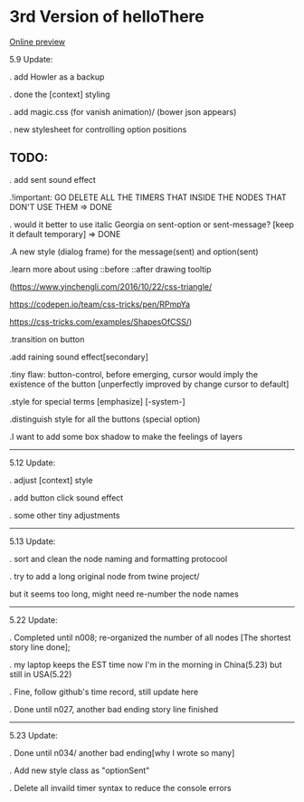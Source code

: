 # 3rd Version of helloThere

<a href="https://appleseed0910.github.io/helloThereV3/index.html" target="_blank">Online preview</a>

5.9 Update:

. add Howler as a backup

. done the [context] styling

. add magic.css (for vanish animation)/ (bower json appears)

. new stylesheet for controlling option positions

## TODO:

. add sent sound effect 

.!important: GO DELETE ALL THE TIMERS THAT INSIDE THE NODES THAT DON'T USE THEM => DONE

. would it better to use italic Georgia on sent-option or sent-message? [keep it default temporary] => DONE

.A new style (dialog frame) for the message(sent) and option(sent) 

.learn more about using ::before ::after drawing tooltip

(https://www.yinchengli.com/2016/10/22/css-triangle/

https://codepen.io/team/css-tricks/pen/RPmpYa

https://css-tricks.com/examples/ShapesOfCSS/)

.transition on button

.add raining sound effect[secondary]

.tiny flaw: button-control, before emerging, cursor would imply the existence of the button [unperfectly improved by change cursor to default]

.style for special terms [emphasize] [-system-]

.distinguish style for all the <Start Over> buttons (special option)
    
.I want to add some box shadow to make the feelings of layers


---

5.12 Update:

. adjust [context] style

. add button click sound effect

. some other tiny adjustments


---

5.13 Update:

. sort and clean the node naming and formatting protocool

. try to add a long original node from twine project/
  
  but it seems too long, might need re-number the node names
  
---

5.22 Update:

. Completed until n008; re-organized the number of all nodes [The shortest story line done];

. my laptop keeps the EST time now I'm in the morning in China(5.23) but still in USA(5.22)

. Fine, follow github's time record, still update here

. Done until n027, another bad ending story line finished

---

5.23 Update:

. Done until n034/ another bad ending[why I wrote so many]

. Add new style class as "optionSent"

. Delete all invaild timer syntax to reduce the console errors